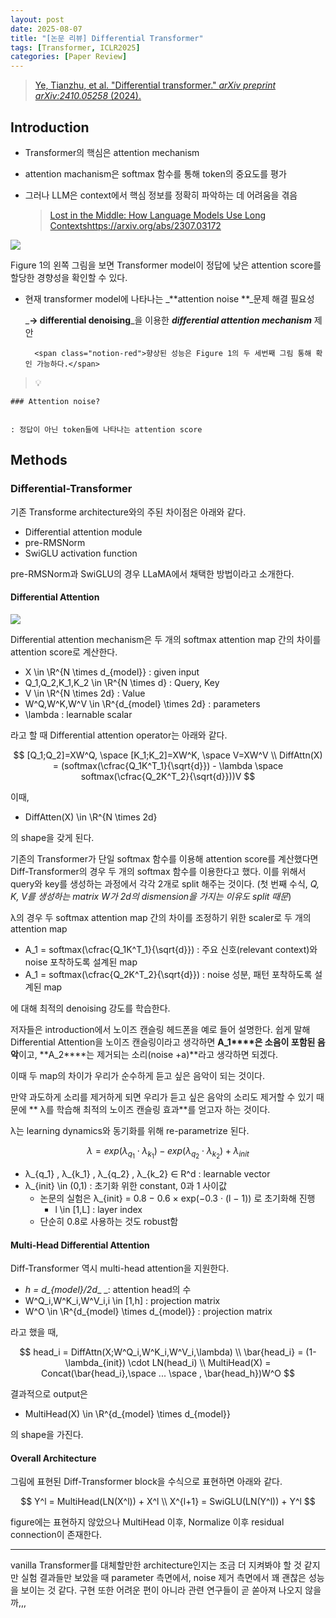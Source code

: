 ```yaml
---
layout: post
date: 2025-08-07
title: "[논문 리뷰] Differential Transformer"
tags: [Transformer, ICLR2025]
categories: [Paper Review]
---
```


> [Ye, Tianzhu, et al. "Differential transformer." ](https://arxiv.org/abs/2410.05258)[_arXiv preprint arXiv:2410.05258_](https://arxiv.org/abs/2410.05258)[ (2024).](https://arxiv.org/abs/2410.05258)



## Introduction

- Transformer의 핵심은 attention mechanism
- attention machanism은 softmax 함수를 통해 token의 중요도를 평가
- 그러나 LLM은 context에서 핵심 정보를 정확히 파악하는 데 어려움을 겪음

	> [Lost in the Middle: How Language Models Use Long Contextshttps://arxiv.org/abs/2307.03172](https://arxiv.org/abs/2307.03172)


![](https://prod-files-secure.s3.us-west-2.amazonaws.com/542b861c-36a8-4051-84e5-8804b6728dba/9083ea56-691a-4752-ae26-47f403431ac8/image.png?X-Amz-Algorithm=AWS4-HMAC-SHA256&X-Amz-Content-Sha256=UNSIGNED-PAYLOAD&X-Amz-Credential=ASIAZI2LB4666JAU4GCF%2F20250914%2Fus-west-2%2Fs3%2Faws4_request&X-Amz-Date=20250914T200104Z&X-Amz-Expires=3600&X-Amz-Security-Token=IQoJb3JpZ2luX2VjEOv%2F%2F%2F%2F%2F%2F%2F%2F%2F%2FwEaCXVzLXdlc3QtMiJIMEYCIQCp5Z3F7QQXP8Gokx04wLWZiH3gz4Nr32050FaN6dIpzwIhAJqZ1HWFRzCJo7tpMRgjtyyUdE2tCseTji5SXySRekxRKv8DCGQQABoMNjM3NDIzMTgzODA1IgztUFTda6UnDhFYWyEq3AOj8E%2FG2NJ9QPqWqG%2BVWEtyIYnUOe1GVxPHv8XFmtJ26W3wvSjmns%2BBnoT%2FyqUvDKsTg15Lcj7NgxIuGRa5mGPKSU6ymwpHb4pW6klpvTW%2F8AL8tSsSNllqOg55cDW6bmI1RNmQxR7IocGKRHi80joUY5gFT88QdCpL88saidHqkykseBAgcPKZOhPk%2BmatPDXNsAhto5GBP%2FMh8rN9qqP07p2sp8zZ3w%2Bzr%2FnViEJWg3NKNaxFtetNWZcKOa5tNLrz8Aoo7x86AkKuou05548kQkhc4HhkFNiphD4WL6Dx4Urwig%2FngGBmkcu9ZbmHDg%2BcHsKJ2tMZQ72HktHXW4%2Brfco%2FGnxD01pQWf7k8YmxAQZj1bmYscdokUncWxoGAmXjqWefulVX5iiphYhdWZCLf48R8AbqtRcRjyVGymevEIqWU2Ab4j5kAmki2ihs0dvnLBeN02gI7lCI51PeC%2BFIGUWXdEnK%2B1aBgccnnHE%2FffYpBwuUCyNUPS6DUOmKWrpL%2BgnwhOCJm649T1ZwbGff%2BpzPkdzrvipocsaRG4a82C8tNkgdu12Nyvr5HjE5ph1D7C%2BCPq716BtsjkTC5HpwczTv%2FG28l6xHMfyYHZComrR1Q7G3eXnUxI8lfTDVopzGBjqkAc1UOaASwbS7K%2BSmgyZhAEzpvg%2BQSIHB80UsBoTeBF%2ByjX5SUWcsT5WEEDG%2B4IR8dghMimZwcbeixeYCBGmtv69TA4MQBxwZhQb6By%2B3sEb9kHv9nzUbseiEP509PM6Ilx%2FcwaVynDyJH4%2Fh1gInB0BhzL%2FB1aA7iAwoLVFZOlxvIZXA%2FuBqOZU5kAvvhbWfH4YDddN5nOg1Y2XNtERQoD5B7AU4&X-Amz-Signature=b691dd3a715218b013877adfa24518323f01d686886466428eda66a5c06d6b20&X-Amz-SignedHeaders=host&x-amz-checksum-mode=ENABLED&x-id=GetObject)


Figure 1의 왼쪽 그림을 보면 Transformer model이 정답에 낮은 attention score를 할당한 경향성을 확인할 수 있다.

- 현재 transformer model에 나타나는 _**attention noise **_문제 해결 필요성

	_**→ differential denoising**_을 이용한 _**differential attention mechanism**_ 제안


		<span class="notion-red">향상된 성능은 Figure 1의 두 세번째 그림 통해 확인 가능하다.</span>


> 💡 


	### Attention noise?


	: 정답이 아닌 token들에 나타나는 attention score



## Methods



### Differential-Transformer


기존 Transforme architecture와의 주된 차이점은 아래와 같다.

- Differential attention module
- pre-RMSNorm
- SwiGLU activation function

pre-RMSNorm과 SwiGLU의 경우 LLaMA에서 채택한 방법이라고 소개한다.



#### Differential Attention


![](https://prod-files-secure.s3.us-west-2.amazonaws.com/542b861c-36a8-4051-84e5-8804b6728dba/116d70b2-1963-4810-9167-f4c7d8a06e8f/image.png?X-Amz-Algorithm=AWS4-HMAC-SHA256&X-Amz-Content-Sha256=UNSIGNED-PAYLOAD&X-Amz-Credential=ASIAZI2LB4666JAU4GCF%2F20250914%2Fus-west-2%2Fs3%2Faws4_request&X-Amz-Date=20250914T200104Z&X-Amz-Expires=3600&X-Amz-Security-Token=IQoJb3JpZ2luX2VjEOv%2F%2F%2F%2F%2F%2F%2F%2F%2F%2FwEaCXVzLXdlc3QtMiJIMEYCIQCp5Z3F7QQXP8Gokx04wLWZiH3gz4Nr32050FaN6dIpzwIhAJqZ1HWFRzCJo7tpMRgjtyyUdE2tCseTji5SXySRekxRKv8DCGQQABoMNjM3NDIzMTgzODA1IgztUFTda6UnDhFYWyEq3AOj8E%2FG2NJ9QPqWqG%2BVWEtyIYnUOe1GVxPHv8XFmtJ26W3wvSjmns%2BBnoT%2FyqUvDKsTg15Lcj7NgxIuGRa5mGPKSU6ymwpHb4pW6klpvTW%2F8AL8tSsSNllqOg55cDW6bmI1RNmQxR7IocGKRHi80joUY5gFT88QdCpL88saidHqkykseBAgcPKZOhPk%2BmatPDXNsAhto5GBP%2FMh8rN9qqP07p2sp8zZ3w%2Bzr%2FnViEJWg3NKNaxFtetNWZcKOa5tNLrz8Aoo7x86AkKuou05548kQkhc4HhkFNiphD4WL6Dx4Urwig%2FngGBmkcu9ZbmHDg%2BcHsKJ2tMZQ72HktHXW4%2Brfco%2FGnxD01pQWf7k8YmxAQZj1bmYscdokUncWxoGAmXjqWefulVX5iiphYhdWZCLf48R8AbqtRcRjyVGymevEIqWU2Ab4j5kAmki2ihs0dvnLBeN02gI7lCI51PeC%2BFIGUWXdEnK%2B1aBgccnnHE%2FffYpBwuUCyNUPS6DUOmKWrpL%2BgnwhOCJm649T1ZwbGff%2BpzPkdzrvipocsaRG4a82C8tNkgdu12Nyvr5HjE5ph1D7C%2BCPq716BtsjkTC5HpwczTv%2FG28l6xHMfyYHZComrR1Q7G3eXnUxI8lfTDVopzGBjqkAc1UOaASwbS7K%2BSmgyZhAEzpvg%2BQSIHB80UsBoTeBF%2ByjX5SUWcsT5WEEDG%2B4IR8dghMimZwcbeixeYCBGmtv69TA4MQBxwZhQb6By%2B3sEb9kHv9nzUbseiEP509PM6Ilx%2FcwaVynDyJH4%2Fh1gInB0BhzL%2FB1aA7iAwoLVFZOlxvIZXA%2FuBqOZU5kAvvhbWfH4YDddN5nOg1Y2XNtERQoD5B7AU4&X-Amz-Signature=d74f2b6ff241ef272cf6d1bfcac1159dd05f4dcab6d7ddd89050f5ea8bbe5c9d&X-Amz-SignedHeaders=host&x-amz-checksum-mode=ENABLED&x-id=GetObject)


Differential attention mechanism은 두 개의 softmax attention map 간의 차이를 attention score로 계산한다.

- X \in \R^{N \times d\_{model}} : given input
- Q\_1,Q\_2,K\_1,K\_2 \in \R^{N \times d} : Query, Key
- V \in \R^{N \times 2d} : Value
- W^Q,W^K,W^V \in \R^{d\_{model} \times 2d} : parameters
- \lambda : learnable scalar

라고 할 때 Differential attention operator는 아래와 같다.


$$
[Q_1;Q_2]=XW^Q, \space [K_1;K_2]=XW^K, \space V=XW^V \\
DiffAttn(X) = (softmax(\cfrac{Q_1K^T_1}{\sqrt{d}}) - \lambda \space softmax(\cfrac{Q_2K^T_2}{\sqrt{d}}))V
$$


이때,

- DiffAtten(X) \in \R^{N \times 2d}

의 shape을 갖게 된다.


기존의 Transformer가 단일 softmax 함수를 이용해 attention score를 계산했다면 Diff-Transformer의 경우 두 개의 softmax 함수를 이용한다고 했다. 이를 위해서 query와 key를 생성하는 과정에서 각각 2개로 split 해주는 것이다. <span class="notion-red">(첫 번째 수식, </span><span class="notion-red">_Q, K, V를 생성하는 matrix W가 2d의 dismension을 가지는 이유도 split 때문_</span><span class="notion-red">)</span>


 λ의 경우 두 softmax attention map 간의 차이를 조정하기 위한 scaler로 두 개의 attention map

- A\_1 = softmax(\cfrac{Q\_1K^T\_1}{\sqrt{d}}) : 주요 신호(relevant context)와 noise 포착하도록 설계된 map
- A\_1 = softmax(\cfrac{Q\_2K^T\_2}{\sqrt{d}}) : noise 성분, 패턴 포착하도록 설계된 map 

에 대해 최적의 denoising 강도를 학습한다.


저자들은 introduction에서 노이즈 캔슬링 헤드폰을 예로 들어 설명한다. 쉽게 말해 Differential Attention을 노이즈 캔슬링이라고 생각하면 **A\_1****은 소음이 포함된 음악**이고, **A\_2****는 제거되는 소리(noise +a)**라고 생각하면 되겠다. 


이때 두 map의 차이가 우리가 순수하게 듣고 싶은 음악이 되는 것이다. 


만약 과도하게 소리를 제거하게 되면 우리가 듣고 싶은 음악의 소리도 제거할 수 있기 때문에 ** λ를 학습해 최적의 노이즈 캔슬링 효과**를 얻고자 하는 것이다.


λ는 learning dynamics와 동기화를 위해 re-parametrize 된다.


$$
\lambda = exp(\lambda_{q_1} \cdot \lambda_{k_1}) - exp(\lambda_{q_2} \cdot \lambda_{k_2}) + \lambda_{init}
$$

- λ\_{q\_1} , λ\_{k\_1} , λ\_{q\_2} , λ\_{k\_2} ∈ R^d : learnable vector
- λ\_{init} \in (0,1) : 초기화 위한 constant, 0과 1 사이값
	- 논문의 실험은 λ\_{init} = 0.8 − 0.6 × exp(−0.3 · (l − 1)) 로 초기화해 진행
		- l \in [1,L] : layer index
	- 단순히 0.8로 사용하는 것도 robust함


#### **Multi-Head Differential Attention**


Diff-Transformer 역시 multi-head attention을 지원한다.

- _h = d\_{model}/2d__ _: attention head의 수
- W^Q\_i,W^K\_i,W^V\_i,i \in [1,h] : projection matrix
- W^O \in \R^{d\_{model} \times d\_{model}} : projection matrix

라고 했을 때,


$$
head_i = DiffAttn(X;W^Q_i,W^K_i,W^V_i,\lambda) \\
\bar{head_i} = (1-\lambda_{init}) \cdot LN(head_i) \\
MultiHead(X) = Concat(\bar{head_i},\space ... \space , \bar{head_h})W^O
$$


결과적으로 output은

- MultiHead(X) \in \R^{d\_{model} \times d\_{model}}

의 shape을 가진다.



#### Overall Architecture


그림에 표현된 Diff-Transformer block을 수식으로 표현하면 아래와 같다.


$$
Y^l = MultiHead(LN(X^l)) + X^l \\
X^{l+1} = SwiGLU(LN(Y^l)) + Y^l
$$


figure에는 표현하지 않았으나 MultiHead 이후, Normalize 이후 residual connection이 존재한다.


---


vanilla Transformer를 대체할만한 architecture인지는 조금 더 지켜봐야 할 것 같지만 실험 결과들만 보았을 때 parameter 측면에서, noise 제거 측면에서 꽤 괜찮은 성능을 보이는 것 같다. 구현 또한 어려운 편이 아니라 관련 연구들이 곧 쏟아져 나오지 않을까,,,

